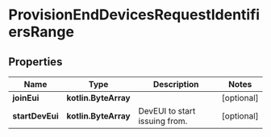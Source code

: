
# ProvisionEndDevicesRequestIdentifiersRange

## Properties
Name | Type | Description | Notes
------------ | ------------- | ------------- | -------------
**joinEui** | **kotlin.ByteArray** |  |  [optional]
**startDevEui** | **kotlin.ByteArray** | DevEUI to start issuing from. |  [optional]



